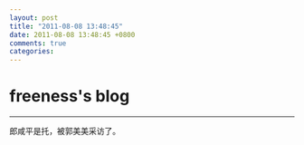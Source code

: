 ```yaml
---
layout: post
title: "2011-08-08 13:48:45"
date: 2011-08-08 13:48:45 +0800
comments: true
categories: 
---
```


# freeness's blog

----------

>
郎咸平是托，被郭美美采访了。
